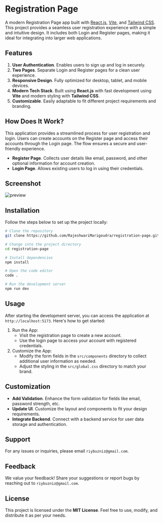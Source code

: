 # Registration Page

A modern Registration Page app built with [React.js](https://react.dev/), [Vite](https://vite.dev/), and [Tailwind CSS](https://tailwindcss.com/). This project provides a seamless user registration experience with a simple and intuitive design. It includes both Login and Register pages, making it ideal for integrating into larger web applications.

## Features

1. **User Authentication**. Enables users to sign up and log in securely.
2. **Two Pages**. Separate Login and Register pages for a clean user experience.
3. **Responsive Design**. Fully optimized for desktop, tablet, and mobile devices.
4. **Modern Tech Stack**. Built using **React.js** with fast development using **Vite** and modern styling with **Tailwind CSS**.
5. **Customizable**. Easily adaptable to fit different project requirements and branding.

## How Does It Work?

This application provides a streamlined process for user registration and login. Users can create accounts on the Register page and access their accounts through the Login page. The flow ensures a secure and user-friendly experience.

- **Register Page**. Collects user details like email, password, and other optional information for account creation.
- **Login Page**. Allows existing users to log in using their credentials.

## Screenshot

![preview](https://github.com/user-attachments/assets/093472ab-0b92-47ac-b6c7-917d6255c454)

## Installation

Follow the steps below to set up the project locally:

```bash
# Clone the repository
git clone https://github.com/RajeshwariMarigoudra/registration-page.git

# Change into the project directory
cd registration-page

# Install dependencies
npm install

# Open the code editor
code .

# Run the development server
npm run dev
```

## Usage

After starting the development server, you can access the application at `http://localhost:5173`. Here's how to get started:

1. Run the App:
    - Visit the registration page to create a new account.
    - Use the login page to access your account with registered credentials.
2. Customize the App:
    - Modify the form fields in the `src/components` directory to collect additional user information as needed.
    - Adjust the styling in the `src/global.css` directory to match your brand.

## Customization

- **Add Validation**. Enhance the form validation for fields like email, password strength, etc.
- **Update UI**. Customize the layout and components to fit your design requirements.
- **Integrate Backend**. Connect with a backend service for user data storage and authentication.

## Support

For any issues or inquiries, please email `riybuzniz@gmail.com`.

## Feedback

We value your feedback! Share your suggestions or report bugs by reaching out to `riybuzniz@gmail.com`.

## License

This project is licensed under the **MIT License**. Feel free to use, modify, and distribute it as per your needs.
